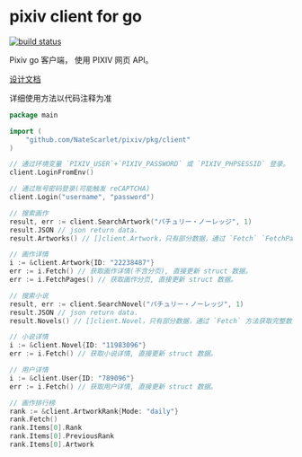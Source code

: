 # pixiv client for go

[![build status](https://github.com/NateScarlet/pixiv/workflows/Go/badge.svg)](https://github.com/NateScarlet/pixiv/actions)

Pixiv go 客户端， 使用 PIXIV 网页 API。

[设计文档](https://natescarlet.github.io/pixiv/)

详细使用方法以代码注释为准

```go
package main

import (
    "github.com/NateScarlet/pixiv/pkg/client"
)

// 通过环境变量 `PIXIV_USER`+`PIXIV_PASSWORD` 或 `PIXIV_PHPSESSID` 登录。
client.LoginFromEnv()

// 通过账号密码登录(可能触发 reCAPTCHA)
client.Login("username", "password")

// 搜索画作
result, err := client.SearchArtwork("パチュリー・ノーレッジ", 1)
result.JSON // json return data.
result.Artworks() // []client.Artwork，只有部分数据，通过 `Fetch` `FetchPages` 方法获取完整数据。

// 画作详情
i := &client.Artwork{ID: "22238487"}
err := i.Fetch() // 获取画作详情(不含分页), 直接更新 struct 数据。
err := i.FetchPages() // 获取画作分页, 直接更新 struct 数据。

// 搜索小说
result, err := client.SearchNovel("パチュリー・ノーレッジ", 1)
result.JSON // json return data.
result.Novels() // []client.Novel，只有部分数据，通过 `Fetch` 方法获取完整数据。

// 小说详情
i := &client.Novel{ID: "11983096"}
err := i.Fetch() // 获取小说详情, 直接更新 struct 数据。

// 用户详情
i := &client.User{ID: "789096"}
err := i.Fetch() // 获取用户详情, 直接更新 struct 数据。

// 画作排行榜
rank := &client.ArtworkRank{Mode: "daily"}
rank.Fetch()
rank.Items[0].Rank
rank.Items[0].PreviousRank
rank.Items[0].Artwork
```

